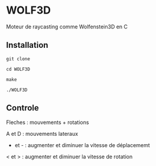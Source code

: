# WOLF3D

Moteur de raycasting comme Wolfenstein3D en C

## Installation

```
git clone
```

```
cd WOLF3D
```

```
make
```

```
./WOLF3D
```

## Controle

Fleches : mouvements + rotations

A et D : mouvements lateraux

+ et - : augmenter et diminuer la vitesse de déplacememt

< et > : augmenter et diminuer la vitesse de rotation
